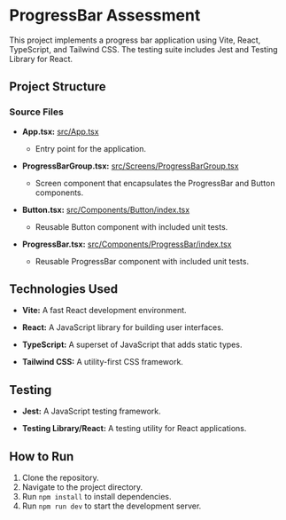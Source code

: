 # ProgressBar Assessment

This project implements a progress bar application using Vite, React, TypeScript, and Tailwind CSS. The testing suite includes Jest and Testing Library for React.

## Project Structure

### Source Files

- **App.tsx:** [src/App.tsx](src/App.tsx)
  - Entry point for the application.

- **ProgressBarGroup.tsx:** [src/Screens/ProgressBarGroup.tsx](src/Screens/ProgressBarGroup.tsx)
  - Screen component that encapsulates the ProgressBar and Button components.

- **Button.tsx:** [src/Components/Button/index.tsx](src/Components/Button/index.tsx)
  - Reusable Button component with included unit tests.

- **ProgressBar.tsx:** [src/Components/ProgressBar/index.tsx](src/Components/ProgressBar/index.tsx)
  - Reusable ProgressBar component with included unit tests.

## Technologies Used

- **Vite:** A fast React development environment.

- **React:** A JavaScript library for building user interfaces.

- **TypeScript:** A superset of JavaScript that adds static types.

- **Tailwind CSS:** A utility-first CSS framework.

## Testing

- **Jest:** A JavaScript testing framework.

- **Testing Library/React:** A testing utility for React applications.

## How to Run

1. Clone the repository.
2. Navigate to the project directory.
3. Run `npm install` to install dependencies.
4. Run `npm run dev` to start the development server.

